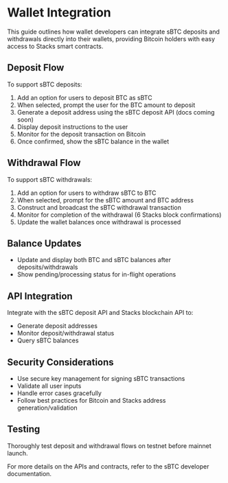 # Wallet Integration

This guide outlines how wallet developers can integrate sBTC deposits and withdrawals directly into their wallets, providing Bitcoin holders with easy access to Stacks smart contracts.

## Deposit Flow

To support sBTC deposits:

1. Add an option for users to deposit BTC as sBTC
2. When selected, prompt the user for the BTC amount to deposit
3. Generate a deposit address using the sBTC deposit API (docs coming soon)
4. Display deposit instructions to the user
5. Monitor for the deposit transaction on Bitcoin
6. Once confirmed, show the sBTC balance in the wallet

## Withdrawal Flow

To support sBTC withdrawals:

1. Add an option for users to withdraw sBTC to BTC
2. When selected, prompt for the sBTC amount and BTC address
3. Construct and broadcast the sBTC withdrawal transaction
4. Monitor for completion of the withdrawal (6 Stacks block confirmations)
5. Update the wallet balances once withdrawal is processed

## Balance Updates

- Update and display both BTC and sBTC balances after deposits/withdrawals
- Show pending/processing status for in-flight operations

## API Integration

Integrate with the sBTC deposit API and Stacks blockchain API to:

- Generate deposit addresses
- Monitor deposit/withdrawal status
- Query sBTC balances

## Security Considerations

- Use secure key management for signing sBTC transactions
- Validate all user inputs
- Handle error cases gracefully
- Follow best practices for Bitcoin and Stacks address generation/validation

## Testing

Thoroughly test deposit and withdrawal flows on testnet before mainnet launch.

For more details on the APIs and contracts, refer to the sBTC developer documentation.
